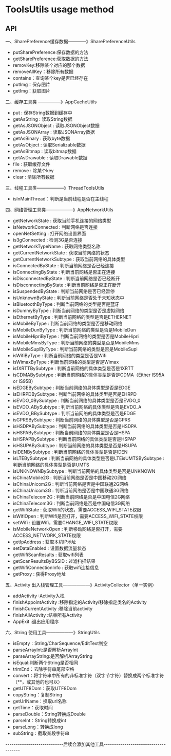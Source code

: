 # ToolsUtils usage method

API
---
一、SharePreference缓存数据————》SharePreferenceUtils  
+ putSharePreference:保存数据的方法<br>
+ getSharePreference:获取数据的方法<br>
+ removKey:移除某个对应的那个数据
+ removeAllKey：移除所有数据
+ contains：查询某个key是否已经存在
+ putImg：保存图片
+ getImg：获取图片

二、缓存工具类 —————》AppCacheUtils
+ put             : 保存String数据到缓存中
+ getAsString     : 读取String数据
+ getAsJSONObject : 读取JSONObject数据
+ getAsJSONArray  : 读取JSONArray数据
+ getAsBinary     : 获取byte数据
+ getAsObject     : 读取Serializable数据
+ getAsBitmap     : 读取bitmap数据
+ getAsDrawable   : 读取Drawable数据
+ file            : 获取缓存文件
+ remove          : 除某个key
+ clear           : 清除所有数据

三、线程工具类——————》ThreadToolsUtils
+ isInMainThread：判断是当前线程是否在主线程

四、网络管理工具类——————》AppNetworkUtils
+ getNetworkState          : 获取当前手机连接的网络类型
+ isNetworkConnected       : 判断网络是否连接
+ openNetSetting           : 打开网络设置界面
+ is3gConnected            : 检测3G是否连接
+ getNetworkTypeName       : 获取网络类型名称
+ getCurrentNetworkState   : 获取当前网络的状态
+ getCurrentNetworkSubtype : 获取当前网络的具体类型
+ isConnectedByState       : 判断当前网络是否已经连接
+ isConnectingByState      : 判断当前网络是否正在连接
+ isDisconnectedByState    : 判断当前网络是否已经断开
+ isDisconnectingByState   : 判断当前网络是否正在断开
+ isSuspendedByState       : 判断当前网络是否已经暂停
+ isUnknownByState         : 判断当前网络是否处于未知状态中
+ isBluetoothByType        : 判断当前网络的类型是否是蓝牙
+ isDummyByType            : 判断当前网络的类型是否是虚拟网络
+ isEthernetByType         : 判断当前网络的类型是否是ETHERNET
+ isMobileByType           : 判断当前网络的类型是否是移动网络
+ isMobileDunByType        : 判断当前网络的类型是否是MobileDun
+ isMobileHipriByType      : 判断当前网络的类型是否是MobileHipri
+ isMobileMmsByType        : 判断当前网络的类型是否是MobileMms
+ isMobileSuplByType       : 判断当前网络的类型是否是MobileSupl
+ isWifiByType             : 判断当前网络的类型是否是Wifi
+ isWimaxByType            : 判断当前网络的类型是否是Wimax
+ is1XRTTBySubtype         : 判断当前网络的具体类型是否是1XRTT
+ isCDMABySubtype          : 判断当前网络的具体类型是否是CDMA（Either IS95A or IS95B）
+ isEDGEBySubtype          : 判断当前网络的具体类型是否是EDGE
+ isEHRPDBySubtype         :  判断当前网络的具体类型是否是EHRPD
+ isEVDO_0BySubtype        : 判断当前网络的具体类型是否是EVDO_0
+ isEVDO_ABySubtype        : 判断当前网络的具体类型是否是EVDO_A
+ isEVDO_BBySubtype        : 判断当前网络的具体类型是否是EDGE
+ isGPRSBySubtype          : 判断当前网络的具体类型是否是GPRS
+ isHSDPABySubtype         : 判断当前网络的具体类型是否是HSDPA
+ isHSPABySubtype          : 判断当前网络的具体类型是否是HSPA
+ isHSPAPBySubtype         : 判断当前网络的具体类型是否是HSPAP
+ isHSUPABySubtype         : 判断当前网络的具体类型是否是HSUPA
+ isIDENBySubtype          : 判断当前网络的具体类型是否是IDEN
+ isLTEBySubtype           : 判断当前网络的具体类型是否是LTEisUMTSBySubtype          : 判断当前网络的具体类型是否是UMTS
+ isUNKNOWNBySubtype       : 判断当前网络的具体类型是否是UNKNOWN
+ isChinaMobile2G          : 判断当前网络是否是中国移动2G网络
+ isChinaUnicom2G          : 判断当前网络是否是中国联通2G网络
+ isChinaUnicom3G          : 判断当前网络是否是中国联通3G网络
+ isChinaTelecom2G         : 判断当前网络是否是中国电信2G网络
+ isChinaTelecom3G         : 判断当前网络是否是中国电信3G网络
+ getWifiState             : 获取Wifi的状态，需要ACCESS_WIFI_STATE权限
+ isWifiOpen               : 判断Wifi是否打开，需要ACCESS_WIFI_STATE权限
+ setWifi                  : 设置Wifi，需要CHANGE_WIFI_STATE权限
+ isMobileNetworkOpen      : 判断移动网络是否打开，需要ACCESS_NETWORK_STATE权限
+ getIpAddress             : 获取本机IP地址
+ setDataEnabled           : 设置数据流量状态
+ getWifiScanResults       : 获取wifi列表
+ getScanResultsByBSSID    : 过滤扫描结果
+ getWifiConnectionInfo    : 获取wifi连接信息
+ getProxy                 : 获得Proxy地址

五、Activity 出入栈管理工具——————》ActivityCollector（单一实例）
+ addActivity              :Activity入栈
+ finishAppointActivity    :移除指定的Activity/移除指定类名的Activity
+ finishCurrentActivity    :移除当前activity
+ finishAllActivity        :结束所有Activity
+ AppExit                  :退出应用程序

六、String 使用工具——————》StringUtils
+ isEmpty：String/CharSequence/EditText判空
+ parseArrayInt:是否解析ArrayInt
+ parseArrayString:是否解析ArrayString
+ isEqual:判断两个String是否相同
+ trimEnd：去除字符串尾部空格
+ convert：将字符串中所有的非标准字符（双字节字符）替换成两个标准字符（**，或其他的也可以）
+ getUTF8Dom：获取UTF8Dom
+ copyString：复制String
+ getUrlName：换取url名称
+ getTime：获取时间
+ parseDouble：String转换成Double
+ parseInt：String转换成int
+ parseLong：转换成long
+ subString：截取某段字符串

----------------------------后续会添加其他工具-------------------------------------
